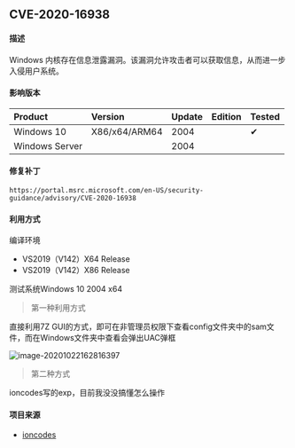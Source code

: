 ## CVE-2020-16938

#### 描述

Windows 内核存在信息泄露漏洞。该漏洞允许攻击者可以获取信息，从而进一步入侵用户系统。 

#### 影响版本

| Product        | Version       | Update | Edition | Tested             |
| :------------- | :------------ | ------ | ------- | ------------------ |
| Windows 10     | X86/x64/ARM64 | 2004   |         | &#10004; |
| Windows Server |               | 2004   |         |                    |

#### 修复补丁

```
https://portal.msrc.microsoft.com/en-US/security-guidance/advisory/CVE-2020-16938
```

#### 利用方式

编译环境

- VS2019（V142）X64 Release
- VS2019（V142）X86 Release

测试系统Windows 10 2004 x64 

> 第一种利用方式

直接利用7Z GUI的方式，即可在非管理员权限下查看config文件夹中的sam文件，而在Windows文件夹中查看会弹出UAC弹框

![image-20201022162816397](https://raw.github.com/Ascotbe/Image/master/Kernelhub/CVE-2020-16938_win10_2004.png)

> 第二种方式

ioncodes写的exp，目前我没没搞懂怎么操作

#### 项目来源

- [ioncodes](https://github.com/ioncodes/CVE-2020-16938)